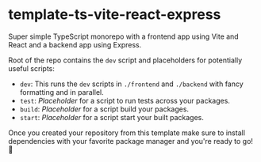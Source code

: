 # template-ts-vite-react-express

Super simple TypeScript monorepo with a frontend app using Vite and React and a backend app using Express.

Root of the repo contains the `dev` script and placeholders for potentially useful scripts:
- `dev`: This runs the `dev` scripts in `./frontend` and `./backend` with fancy formatting and in parallel.
- `test`: *Placeholder* for a script to run tests across your packages.
- `build`: *Placeholder* for a script build your packages.
- `start`: *Placeholder* for a script start your built packages.

Once you created your repository from this template make sure to install dependencies with your favorite package manager and you're ready to go! 🚀